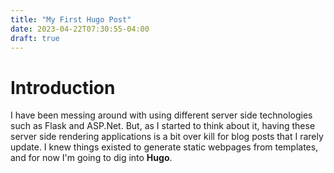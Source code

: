 ```yaml
---
title: "My First Hugo Post"
date: 2023-04-22T07:30:55-04:00
draft: true
---
```


# Introduction
I have been messing around with using different server side technologies such as Flask and ASP.Net. But, as I started to think about it, having these server side rendering applications is a bit over kill for blog posts that I rarely update. I knew things existed to generate static webpages from templates, and for now I'm going to dig into **Hugo**.

